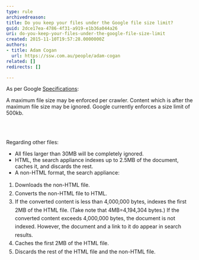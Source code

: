 ```yaml
---
type: rule
archivedreason: 
title: Do you keep your files under the Google file size limit?
guid: 2dce17ea-4786-4f31-a919-e1b36a044a26
uri: do-you-keep-your-files-under-the-google-file-size-limit
created: 2015-11-10T19:57:28.0000000Z
authors:
- title: Adam Cogan
  url: https://ssw.com.au/people/adam-cogan
related: []
redirects: []

---
```



<p>As per Google​&#160;<a href="https&#58;//support.google.com/gsa/answer/4411411#settings" target="_blank">Specifications</a>&#58;</p><p class="ssw15-rteElement-Reference">A maximum file size may be enforced per crawler. Content which is after the maximum file size may be ignored. Google currently enforces a size limit of 500kb.</p>
<br><excerpt class='endintro'></excerpt><br>
<p>Regarding other files&#58;</p><ul><li>All files larger than 30MB will be completely ignored.</li><li>HTML, the search appliance indexes up to 2.5MB of the document, caches it, and discards the rest.</li><li>A non-HTML format, the search appliance&#58;</li></ul><span style="line-height&#58;1.6;"><ol><li><span style="line-height&#58;1.6;">Downloads the non-HTML file.</span><br></li><li><span style="line-height&#58;1.6;">Converts the non-HTML file to HTML.</span><br></li><li><span style="line-height&#58;1.6;">If the converted content is less than 4,000,000 bytes, indexes the first 2MB of the HTML file. (Take note that 4MB=4,194,304 bytes.) If the converted content exceeds 4,000,000 bytes, the document is not indexed. However, the document and a link to it do appear in search results.</span></li><li><span style="line-height&#58;1.6;">Caches the first 2MB of the HTML file.</span></li><li><span style="line-height&#58;1.6;">Discards the rest of the HTML file and the non-HTML file.​</span></li></ol></span>


